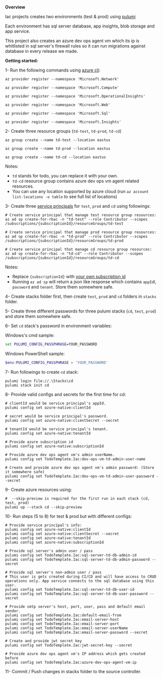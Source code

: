 ﻿**Overview**

Iac projects creates two environments (test & prod) using [pulumi](https://www.pulumi.com/)

Each environment has sql server database, app insights, blob storage and app service.

This project also creates an azure dev ops agent vm which its ip is whitlisted in sql server's firewall rules so it can run migrations against database in every release we made.

**Getting started:**

1-  Run the following commands using [azure cli](https://docs.microsoft.com/en-us/cli/azure/install-azure-cli):

```
az provider register --namespace 'Microsoft.Network'

az provider register --namespace 'Microsoft.Compute'

az provider register --namespace 'Microsoft.OperationalInsights'

az provider register --namespace 'Microsoft.Web'

az provider register --namespace 'Microsoft.Sql'

az provider register --namespace 'Microsoft.Insights'

```

2- Create three resource groups (`td-test`, `td-prod`, `td-cd`)

```
az group create --name td-test --location eastus

az group create --name td-prod --location eastus

az group create --name td-cd --location eastus
```

Notes:
* `td` stands for todo, you can replace it with your own.
* `td-cd` resource group contains azure dev ops vm agent related resources.
* You can use any location supported by azure cloud (run `az account list-locations -o table` to see full list of locations)

3- Create three [service principals](https://docs.microsoft.com/en-us/azure/active-directory/develop/app-objects-and-service-principals) for `test`, `prod` and `cd` using followings:

```
# Create service principal that manage test resource group resources:
az ad sp create-for-rbac -n "td-test" --role Contributor --scopes /subscriptions/{subscriptionId}/resourceGroups/td-test

# Create service principal that manage prod resource group resources:
az ad sp create-for-rbac -n "td-prod" --role Contributor --scopes /subscriptions/{subscriptionId}/resourceGroups/td-prod

# Create service principal that manage cd resource group resources:
az ad sp create-for-rbac -n "td-cd" --role Contributor --scopes /subscriptions/{subscriptionId}/resourceGroups/td-cd
```

Notes:

* Replace `{subscriptionId}` with [your own subscription id](https://docs.microsoft.com/en-us/azure/media-services/latest/setup-azure-subscription-how-to)
* Running `az ad sp` will return a json like response which contains `appId`l, `password` and `tenant`. Store them somewhere safe.

4- Create stacks folder first, then create `test`, `prod` and `cd` folders in `stacks` folder.

5- Create three different passwords for three pulumi stacks (`cd`, `test`, `prod`) and store them somewhere safe.

6- Set `cd` stack's password in environment variables:

Windows's cmd sample:

```cmd
set PULUMI_CONFIG_PASSPHRASE=YOUR_PASSWORD
```

Windows PowerShell sample:

```powershell
$env:PULUMI_CONFIG_PASSPHRASE = 'YOUR_PASSWORD'
```

7- Run followings to create `cd` stack:
```
pulumi login file://.\Stacks\cd
pulumi stack init cd
```

8- Provide valid configs and secrets for the first time for cd:

```
# clientId would be service principal's appId.
pulumi config set azure-native:clientId 

# secret would be service principal's password.
pulumi config set azure-native:clientSecret --secret

# tenantId would be service principal's tenant.
pulumi config set azure-native:tenantId 

# Provide azure subscription id
pulumi config set azure-native:subscriptionId

# Provide azure dev ops agent vm's admin userName.
pulumi config set TodoTemplate.Iac:dev-ops-vm-td-admin-user-name

# Create and provide azure dev ops agent vm's admin password: (Store it somewhere safe)
pulumi config set TodoTemplate.Iac:dev-ops-vm-td-admin-user-password --secret
```

9- Create azure resources using:
```
#  --skip-preview is required for the first run in each stack (cd, test, prod)
pulumi up --stack cd --skip-preview
```

10- Run steps (5 to 8) for test & prod but with different configs:

```
# Provide service principal's info:
pulumi config set azure-native:clientId 
pulumi config set azure-native:clientSecret --secret
pulumi config set azure-native:tenantId 
pulumi config set azure-native:subscriptionId 

# Provide sql server's admin user / pass
pulumi config set TodoTemplate.Iac:sql-server-td-db-admin-id
pulumi config set TodoTemplate.Iac:sql-server-td-db-admin-password --secret

# Provide sql server's non-admin user / pass
# This user is gets created during CI/CD and will have access to CRUD operations only. App service connects to the sql database using this user.
pulumi config set TodoTemplate.Iac:sql-server-td-db-user-id
pulumi config set TodoTemplate.Iac:sql-server-td-db-user-password --secret

# Provide smtp server's host, port, user, pass and default email sender.
pulumi config set TodoTemplate.Iac:default-email-from
pulumi config set TodoTemplate.Iac:email-server-host
pulumi config set TodoTemplate.Iac:email-server-port
pulumi config set TodoTemplate.Iac:email-server-userName
pulumi config set TodoTemplate.Iac:email-server-password --secret

# Create and provide jwt secret key
pulumi config set TodoTemplate.Iac:jwt-secret-key --secret

# Provide azure dev ops agent vm's IP address which gets created before
pulumi config set TodoTemplate.Iac:azure-dev-ops-agent-vm-ip
```

11- Commit / Push changes in stacks folder to the source controller.
